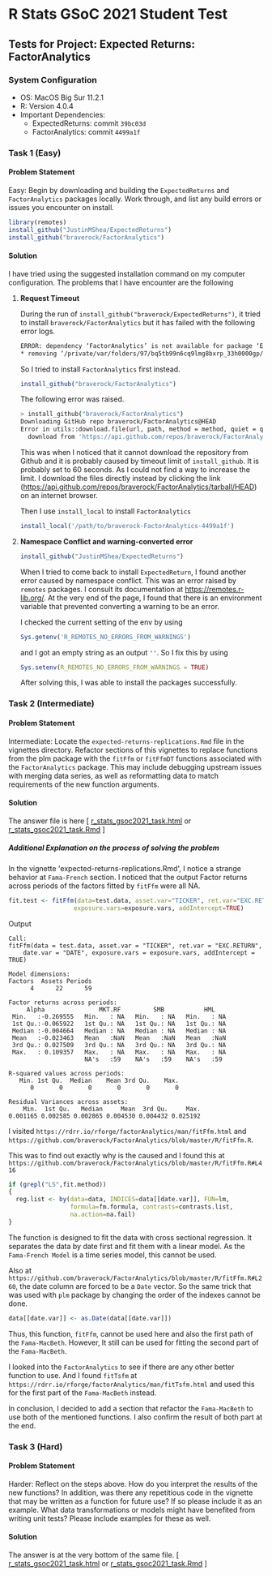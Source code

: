 # R Stats GSoC 2021 Student Test

## Tests for Project: Expected Returns: FactorAnalytics

### System Configuration

- OS: MacOS Big Sur 11.2.1
- R: Version 4.0.4
- Important Dependencies:
  - ExpectedReturns: commit `39bc03d`
  - FactorAnalytics: commit `4499a1f`

### Task 1 (Easy)

#### Problem Statement

Easy: Begin by downloading and building the `ExpectedReturns` and `FactorAnalytics` packages locally. Work through, 
and list any build errors or issues you encounter on install.

```R
library(remotes)
install_github("JustinMShea/ExpectedReturns")
install_github("braverock/FactorAnalytics")
```

#### Solution

I have tried using the suggested installation command on my computer configuration. The problems that I have
encounter are the following

1. **Request Timeout**

    During the run of `install_github("braverock/ExpectedReturns")`, it tried to install
    `braverock/FactorAnalytics` but it has failed with the following error logs.

    ```bash
    ERROR: dependency ‘FactorAnalytics’ is not available for package ‘ExpectedReturns’
    * removing ‘/private/var/folders/97/bq5tb99n6cq9lmg8bxrp_33h0000gp/T/Rtmp7mCrpI/Rinstf4943408a02/ExpectedReturns’
    ```

    So I tried to install `FactorAnalytics` first instead.
    ```R
    install_github("braverock/FactorAnalytics")
    ```
    The following error was raised.
    ```bash
    > install_github("braverock/FactorAnalytics") 
    Downloading GitHub repo braverock/FactorAnalytics@HEAD
    Error in utils::download.file(url, path, method = method, quiet = quiet,  :
      download from 'https://api.github.com/repos/braverock/FactorAnalytics/tarball/HEAD' failed
    ```

    This was when I noticed that it cannot download the repository from Github and it is probably caused by
    timeout limit of `install_github`. It is probably set to 60 seconds. As I could not find a way to increase
    the limit. I download the files directly instead by clicking the link
    (https://api.github.com/repos/braverock/FactorAnalytics/tarball/HEAD) on an internet browser.

    Then I use `install_local` to install `FactorAnalytics`
    ```R
    install_local('/path/to/braverock-FactorAnalytics-4499a1f')
    ```

2. **Namespace Conflict and warning-converted error**

    ```R
    install_github("JustinMShea/ExpectedReturns")
    ```

    When I tried to come back to install `ExpectedReturn`, I found another error caused by namespace conflict.
    This was an error raised by `remotes` packages. I consult its documentation at https://remotes.r-lib.org/.
    At the very end of the page, I found that there is an environment variable that prevented converting a warning
    to be an error. 

    I checked the current setting of the env by using
    ```R
    Sys.getenv('R_REMOTES_NO_ERRORS_FROM_WARNINGS')
    ```
    and I got an empty string as an output `''`. So I fix this by using
    ```R
    Sys.setenv(R_REMOTES_NO_ERRORS_FROM_WARNINGS = TRUE)
    ```
    After solving this, I was able to install the packages successfully.


### Task 2 (Intermediate)



#### Problem Statement
Intermediate: Locate the `expected-returns-replications.Rmd` file in the vignettes directory. Refactor sections
of this vignettes to replace functions from the plm package with the `fitFfm` or `fitFfmDT` functions associated
with the `FactorAnalytics` package. This may include debugging upstream issues with merging data series, as well
as reformatting data to match requirements of the new function arguments.

#### Solution

The answer file is here [ [r_stats_gsoc2021_task.html](/task/r_stats_gsoc2021_task.html) or 
[r_stats_gsoc2021_task.Rmd](/task/r_stats_gsoc2021_task.Rmd) ]

##### Additional Explanation on the process of solving the problem

In the vignette 'expected-returns-replications.Rmd', I notice a strange behavior at `Fama-French` section.
I noticed that the output Factor returns across periods of the factors fitted by `fitFfm` were all NA.

```R
fit.test <- fitFfm(data=test.data, asset.var="TICKER", ret.var="EXC.RETURN", date.var="DATE", 
                  exposure.vars=exposure.vars, addIntercept=TRUE)
```
Output
```
Call:
fitFfm(data = test.data, asset.var = "TICKER", ret.var = "EXC.RETURN", 
    date.var = "DATE", exposure.vars = exposure.vars, addIntercept = TRUE)

Model dimensions:
Factors  Assets Periods 
      4      22      59 

Factor returns across periods:
     Alpha               MKT.RF         SMB           HML     
 Min.   :-0.269555   Min.   : NA   Min.   : NA   Min.   : NA  
 1st Qu.:-0.065922   1st Qu.: NA   1st Qu.: NA   1st Qu.: NA  
 Median :-0.004664   Median : NA   Median : NA   Median : NA  
 Mean   :-0.023463   Mean   :NaN   Mean   :NaN   Mean   :NaN  
 3rd Qu.: 0.027509   3rd Qu.: NA   3rd Qu.: NA   3rd Qu.: NA  
 Max.   : 0.109357   Max.   : NA   Max.   : NA   Max.   : NA  
                     NA's   :59    NA's   :59    NA's   :59   

R-squared values across periods:
   Min. 1st Qu.  Median    Mean 3rd Qu.    Max. 
      0       0       0       0       0       0 

Residual Variances across assets:
    Min.  1st Qu.   Median     Mean  3rd Qu.     Max. 
0.001165 0.002585 0.002865 0.004530 0.004432 0.025192 
```

I visited `https://rdrr.io/rforge/factorAnalytics/man/fitFfm.html` and `https://github.com/braverock/FactorAnalytics/blob/master/R/fitFfm.R`.


This was to find out exactly why is the caused and I found this at `https://github.com/braverock/FactorAnalytics/blob/master/R/fitFfm.R#L416`

```R
if (grepl("LS",fit.method)) 
{
  reg.list <- by(data=data, INDICES=data[[date.var]], FUN=lm, 
                 formula=fm.formula, contrasts=contrasts.list, 
                 na.action=na.fail)
} 
```

The function is designed to fit the data with cross sectional regression.
It separates the data by date first and fit them with a linear model.
As the `Fama-French Model` is a time series model, this cannot be used.  

Also at `https://github.com/braverock/FactorAnalytics/blob/master/R/fitFfm.R#L260`,
the date column are forced to be a `Date` vector. So the same trick that was used with `plm` package by changing
the order of the indexes cannot be done.
```R
data[[date.var]] <- as.Date(data[[date.var]])
```

Thus, this function, `fitFfm`, cannot be used here and also the first path of the `Fama-MacBeth`.
However, It still can be used for fitting the second part of the `Fama-MacBeth`.

I looked into the `FactorAnalytics` to see if there are any other better function to use.
And I found `fitTsfm` at `https://rdrr.io/rforge/factorAnalytics/man/fitTsfm.html` and used this for the first part
of the `Fama-MacBeth` instead. 

In conclusion, I decided to add a section that refactor the `Fama-MacBeth` to use both of the mentioned functions.
I also confirm the result of both part at the end.

### Task 3 (Hard)

#### Problem Statement
Harder: Reflect on the steps above. How do you interpret the results of the new functions? In addition, was there
any repetitious code in the vignette that may be written as a function for future use? If so please include it as
an example. What data transformations or models might have benefited from writing unit tests? Please include
examples for these as well.

#### Solution
The answer is at the very bottom of the same file. [ [r_stats_gsoc2021_task.html](/task/r_stats_gsoc2021_task.html) or 
[r_stats_gsoc2021_task.Rmd](/task/r_stats_gsoc2021_task.Rmd) ]
